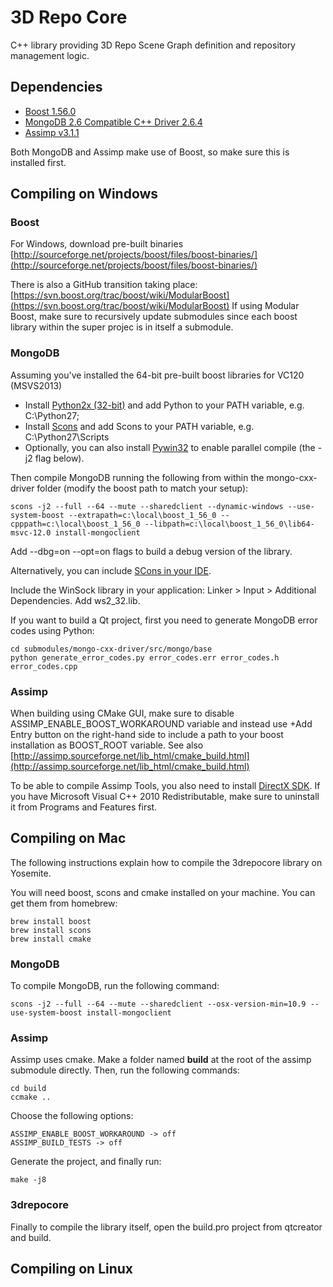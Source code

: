 3D Repo Core
========

C++ library providing 3D Repo Scene Graph definition and repository management logic.

## Dependencies

- [Boost 1.56.0](https://github.com/boostorg/boost/tree/boost-1.56.0)
- [MongoDB 2.6 Compatible C++ Driver 2.6.4](https://github.com/mongodb/mongo-cxx-driver/tree/legacy-0.0-26compat-2.6.4)
- [Assimp v3.1.1](https://github.com/assimp/assimp/tree/v3.1.1)

Both MongoDB and Assimp make use of Boost, so make sure this is installed first. 

## Compiling on Windows 

### Boost

For Windows, download pre-built binaries [http://sourceforge.net/projects/boost/files/boost-binaries/](http://sourceforge.net/projects/boost/files/boost-binaries/)

There is also a GitHub transition taking place:
[https://svn.boost.org/trac/boost/wiki/ModularBoost](https://svn.boost.org/trac/boost/wiki/ModularBoost)
If using Modular Boost, make sure to recursively update submodules since each boost library within the super projec is in itself a submodule.

### MongoDB

Assuming you've installed the 64-bit pre-built boost libraries for VC120 (MSVS2013)

- Install [Python2x (32-bit)](https://www.python.org/download) and add Python to your PATH variable, e.g. C:\Python27;
- Install [Scons](http://www.scons.org/download.php) and add Scons to your PATH variable, e.g. C:\Python27\Scripts
- Optionally, you can also install [Pywin32](http://sourceforge.net/projects/pywin32/files/pywin32/) to enable parallel compile (the -j2 flag below).

Then compile MongoDB running the following from within the mongo-cxx-driver folder (modify the boost path to match your setup):

```
scons -j2 --full --64 --mute --sharedclient --dynamic-windows --use-system-boost --extrapath=c:\local\boost_1_56_0 --cpppath=c:\local\boost_1_56_0 --libpath=c:\local\boost_1_56_0\lib64-msvc-12.0 install-mongoclient
```
Add --dbg=on --opt=on flags to build a debug version of the library.

Alternatively, you can include [SCons in your IDE](http://www.scons.org/wiki/IDEIntegration).

Include the WinSock library in your application: Linker > Input > Additional Dependencies. Add ws2_32.lib.

If you want to build a Qt project, first you need to generate MongoDB error codes using Python:

```
cd submodules/mongo-cxx-driver/src/mongo/base
python generate_error_codes.py error_codes.err error_codes.h error_codes.cpp
```

### Assimp

When building using CMake GUI, make sure to disable ASSIMP_ENABLE_BOOST_WORKAROUND variable and instead use +Add Entry button on the right-hand side to include a path to your boost installation as BOOST_ROOT variable. 
See also [http://assimp.sourceforge.net/lib_html/cmake_build.html](http://assimp.sourceforge.net/lib_html/cmake_build.html)

To be able to compile Assimp Tools, you also need to install [DirectX SDK](http://www.microsoft.com/en-gb/download/details.aspx?id=6812). If you have Microsoft Visual C++ 2010 Redistributable, make sure to uninstall it from Programs and Features first.

## Compiling on Mac

The following instructions explain how to compile the 3drepocore library on Yosemite.

You will need boost, scons and cmake installed on your machine. You can get them from homebrew:

```
brew install boost
brew install scons
brew install cmake
```

### MongoDB

To compile MongoDB, run the following command:

```
scons -j2 --full --64 --mute --sharedclient --osx-version-min=10.9 --use-system-boost install-mongoclient
```

### Assimp

Assimp uses cmake. Make a folder named **build** at the root of the assimp submodule directly. Then, run the following commands:

```
cd build
ccmake ..
```

Choose the following options:

```
ASSIMP_ENABLE_BOOST_WORKAROUND -> off
ASSIMP_BUILD_TESTS -> off
```

Generate the project, and finally run:

```
make -j8
```

### 3drepocore

Finally to compile the library itself, open the build.pro project from qtcreator and build.

## Compiling on Linux
